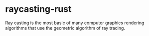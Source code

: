 # raycasting-rust
Ray casting is the most basic of many computer graphics rendering algorithms that use the geometric algorithm of ray tracing.
